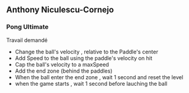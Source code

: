 ## Anthony Niculescu-Cornejo 
### Pong Ultimate
Travail demandé
- Change the ball's velocity , relative to the Paddle's center
- Add Speed to the ball using the paddle's velocity on hit
- Cap the ball's velocity to a maxSpeed
- Add the end zone (behind the paddles)
- When the ball enter the end zone , wait 1 second and reset the level
- when the game starts , wait 1 second before lauching the ball
